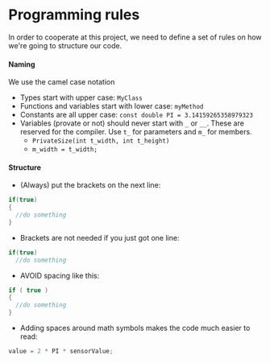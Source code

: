 # Programming rules
In order to cooperate at this project, we need to define a set of rules on how we're going 
to structure our code.

#### Naming
We use the camel case notation
* Types start with upper case: `MyClass`
* Functions and variables start with lower case: `myMethod`
* Constants are all upper case: `const double PI = 3.14159265358979323`
* Variables (provate or not) should never start with `_` or `__`. These are reserved for the
compiler. Use `t_` for parameters and `m_` for members.
  * `PrivateSize(int t_width, int t_height)`
  *  `m_width = t_width;`

#### Structure
* (Always) put the brackets on the next line:
```C++
if(true)
{
  //do something
}
```

* Brackets are not needed if you just got one line:
```C++
if(true)
  //do something

```

* AVOID spacing like this:
```C++
if ( true )
{
  //do something
}
```

* Adding spaces around math symbols makes the code much easier to read:
```C++
value = 2 * PI * sensorValue;
```
